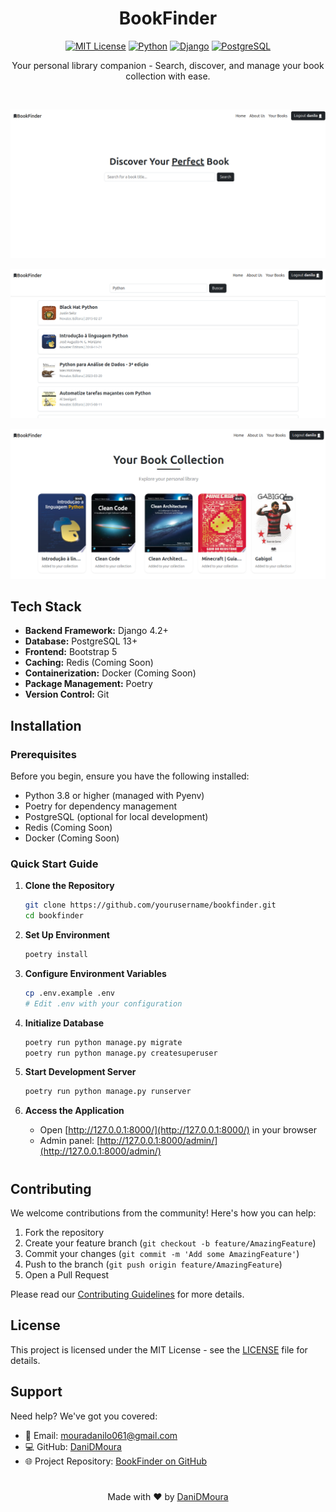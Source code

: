 <div align="center">

#  BookFinder

[![MIT License](https://img.shields.io/badge/License-MIT-green.svg)](https://choosealicense.com/licenses/mit/) [![Python](https://img.shields.io/badge/python-3.8+-blue.svg)](https://www.python.org/downloads/) [![Django](https://img.shields.io/badge/django-5.0+-green.svg)](https://www.djangoproject.com/) [![PostgreSQL](https://img.shields.io/badge/postgresql-13+-blue.svg)](https://www.postgresql.org/)

Your personal library companion - Search, discover, and manage your book collection with ease.

<br>

![BookFinder Homepage](Images/homepage.png)
<p><p>

![BookFinder Search](Images/searches.png)
<p><p>

![BookFinder BookList](Images/booklist.png)
</div>



## Tech Stack

- **Backend Framework:** Django 4.2+
- **Database:** PostgreSQL 13+
- **Frontend:** Bootstrap 5
- **Caching:** Redis (Coming Soon)
- **Containerization:** Docker (Coming Soon)
- **Package Management:** Poetry
- **Version Control:** Git

## Installation

### Prerequisites

Before you begin, ensure you have the following installed:

- Python 3.8 or higher (managed with Pyenv)
- Poetry for dependency management
- PostgreSQL (optional for local development)
- Redis (Coming Soon)
- Docker (Coming Soon)

### Quick Start Guide

1. **Clone the Repository**
   ```bash
   git clone https://github.com/yourusername/bookfinder.git
   cd bookfinder
   ```

2. **Set Up Environment**
   ```bash
   poetry install
   ```

3. **Configure Environment Variables**
   ```bash
   cp .env.example .env
   # Edit .env with your configuration
   ```

4. **Initialize Database**
   ```bash
   poetry run python manage.py migrate
   poetry run python manage.py createsuperuser
   ```

5. **Start Development Server**
   ```bash
   poetry run python manage.py runserver
   ```

6. **Access the Application**
   - Open [http://127.0.0.1:8000/](http://127.0.0.1:8000/) in your browser
   - Admin panel: [http://127.0.0.1:8000/admin/](http://127.0.0.1:8000/admin/)

#

##  Contributing

We welcome contributions from the community! Here's how you can help:

1. Fork the repository
2. Create your feature branch (`git checkout -b feature/AmazingFeature`)
3. Commit your changes (`git commit -m 'Add some AmazingFeature'`)
4. Push to the branch (`git push origin feature/AmazingFeature`)
5. Open a Pull Request

Please read our [Contributing Guidelines](CONTRIBUTING.md) for more details.



## License

This project is licensed under the MIT License - see the [LICENSE](LICENSE) file for details.



## Support

Need help? We've got you covered:

- 📧 Email: [mouradanilo061@gmail.com](mailto:mouradanilo061@gmail.com)
- 💻 GitHub: [DaniDMoura](https://github.com/DaniDMoura)
- 🌐 Project Repository: [BookFinder on GitHub](https://github.com/DaniDMoura/bookfinder)

#

<div align="center">

Made with ❤️ by [DaniDMoura](https://github.com/DaniDMoura)

</div>